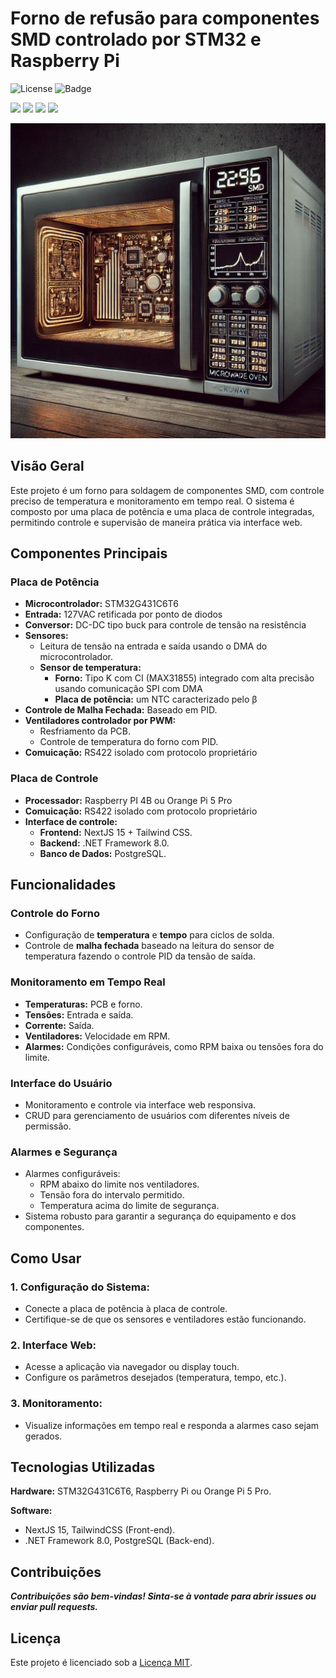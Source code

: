 # Forno de refusão para componentes SMD controlado por STM32 e Raspberry Pi

![License](https://img.shields.io/github/license/LegiusAndrade/reflow-oven-nextjs-front?style=flat-square)
![Badge](https://img.shields.io/badge/status-DESENVOLVIMENTO-green)

<img src="https://shields.io/badge/TypeScript-3178C6?logo=TypeScript&logoColor=FFF&style=flat-square" height="30"/>
<img src="https://img.shields.io/badge/.NET-512BD4?style=for-the-badge&logo=dotnet&logoColor=white" height="30"/>
<img src="https://img.shields.io/badge/next.js-000000?style=for-the-badge&logo=nextdotjs&logoColor=white" height="30"/>
<img src="https://img.shields.io/badge/postgresql-4169e1?style=for-the-badge&logo=postgresql&logoColor=white" height="30"/>



![Forno de refusão](src_external/image/Imagem%20DALL-E%203%20Forno.jpeg)
## Visão Geral
Este projeto é um forno para soldagem de componentes SMD, com controle preciso de temperatura e monitoramento em tempo real. O sistema é composto por uma placa de potência e uma placa de controle integradas, permitindo controle e supervisão de maneira prática via interface web.

## Componentes Principais

### Placa de Potência
- **Microcontrolador:** STM32G431C6T6
- **Entrada:** 127VAC retificada por ponto de diodos
- **Conversor:** DC-DC tipo buck para controle de tensão na resistência
- **Sensores:**
  - Leitura de tensão na entrada e saída usando o DMA do microcontrolador.
  - **Sensor de temperatura:** 
    - **Forno:** Tipo K com CI (MAX31855) integrado com alta precisão usando comunicação SPI com DMA
    - **Placa de potência:** um NTC caracterizado pelo &beta;
- **Controle de Malha Fechada:** Baseado em PID.
- **Ventiladores controlador por PWM:**
  - Resfriamento da PCB.
  - Controle de temperatura do forno com PID.
- **Comuicação:** RS422 isolado com protocolo proprietário

### Placa de Controle 
- **Processador:** Raspberry PI 4B ou Orange Pi 5 Pro
- **Comuicação:** RS422 isolado com protocolo proprietário
- **Interface de controle:**
  - **Frontend:** NextJS 15 + Tailwind CSS.
  - **Backend:** .NET Framework 8.0.
  - **Banco de Dados:** PostgreSQL.

## Funcionalidades
### Controle do Forno
   - Configuração de **temperatura** e **tempo** para ciclos de solda.
   - Controle de **malha fechada** baseado na leitura do sensor de temperatura fazendo o controle PID da tensão de saída.

### Monitoramento em Tempo Real
   - **Temperaturas:** PCB e forno.
   - **Tensões:** Entrada e saída.
   - **Corrente:** Saída.
   - **Ventiladores:** Velocidade em RPM.
   - **Alarmes:** Condições configuráveis, como RPM baixa ou tensões fora do limite.

### Interface do Usuário
   - Monitoramento e controle via interface web responsiva.
   - CRUD para gerenciamento de usuários com diferentes níveis de permissão.

### Alarmes e Segurança
   - Alarmes configuráveis:
     - RPM abaixo do limite nos ventiladores.
     - Tensão fora do intervalo permitido.
     - Temperatura acima do limite de segurança.
   - Sistema robusto para garantir a segurança do equipamento e dos componentes.

## Como Usar
### 1. Configuração do Sistema:
  - Conecte a placa de potência à placa de controle.
  - Certifique-se de que os sensores e ventiladores estão funcionando.

### 2. Interface Web:
  - Acesse a aplicação via navegador ou display touch.
  - Configure os parâmetros desejados (temperatura, tempo, etc.).

### 3. Monitoramento:
  - Visualize informações em tempo real e responda a alarmes caso sejam gerados.

## Tecnologias Utilizadas

**Hardware:** STM32G431C6T6, Raspberry Pi ou Orange Pi 5 Pro.

**Software:** 
- NextJS 15, TailwindCSS (Front-end).
- .NET Framework 8.0, PostgreSQL (Back-end).

## Contribuições
_**Contribuições são bem-vindas! Sinta-se à vontade para abrir issues ou enviar pull requests.**_

## Licença
Este projeto é licenciado sob a [Licença MIT](https://pt.wikipedia.org/wiki/Licen%C3%A7a_MIT).